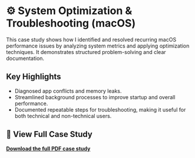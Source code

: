 # ⚙️ System Optimization & Troubleshooting (macOS)

This case study shows how I identified and resolved recurring macOS performance issues by analyzing system metrics and applying optimization techniques. It demonstrates structured problem-solving and clear documentation.

## Key Highlights
- Diagnosed app conflicts and memory leaks.
- Streamlined background processes to improve startup and overall performance.
- Documented repeatable steps for troubleshooting, making it useful for both technical and non-technical users.

## 📄 View Full Case Study
**[Download the full PDF case study](MacOS_System_Optimization_Case_Study.pdf)**  
